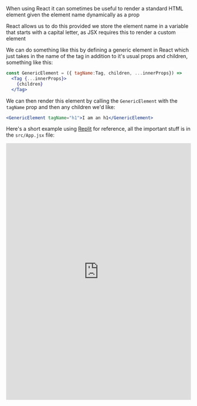 When using React it can sometimes be useful to render a standard HTML element given the element name dynamically as a prop

React allows us to do this provided we store the element name in a variable that starts with a capital letter, as JSX requires this to render a custom element

We can do something like this by defining a generic element in React which just takes in the name of the tag in addition to it's usual props and children, something like this:

```jsx
const GenericElement = ({ tagName:Tag, children, ...innerProps}) => 
  <Tag {...innerProps}> 
    {children}
  </Tag>
```

We can then render this element by calling the `GenericElement` with the `tagName` prop and then any children we'd like:

```jsx
<GenericElement tagName="h1">I am an h1</GenericElement>
```

Here's a short example using [Replit](https://replit.com/@nabeelvalley/render-by-element-name#src/App.jsx) for reference, all the important stuff is in the `src/App.jsx` file:

<iframe height="700px" width="100%" src="https://replit.com/@nabeelvalley/render-by-element-name?lite=true" scrolling="no" frameborder="no" allowtransparency="true" allowfullscreen="true" sandbox="allow-forms allow-pointer-lock allow-popups allow-same-origin allow-scripts allow-modals"></iframe>
